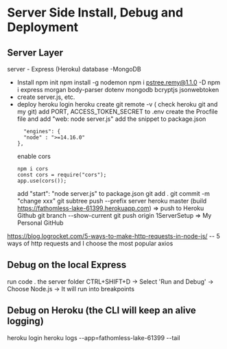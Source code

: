 # Server Side Install, Debug and Deployment

## Server Layer
server - Express (Heroku) 
database -MongoDB
- Install
  npm init
    npm install -g nodemon 
    npm i pstree.remy@1.1.0 -D
    npm i express morgan body-parser dotenv mongodb bcryptjs jsonwebtoken
- create server.js, etc.
- deploy
  heroku login
  heroku create
  git remote -v ( check heroku git and my git)
  add PORT, ACCESS_TOKEN_SECRET to .env 
  create the Procfile file and add "web: node server.js"
  add the snippet to package.json
  ```dotnetcli
    "engines": {
    "node" : ">=14.16.0"
  },
  ```
  enable cors
  ```dotnetcli
  npm i cors
  const cors = require("cors");
  app.use(cors());
  ```
  add "start": "node server.js" to package.json
  git add .
  git commit -m "change xxx"
  git subtree push --prefix server heroku master (build https://fathomless-lake-61399.herokuapp.com) => push to Heroku Github
  git branch --show-current
  git push origin 1ServerSetup => My Personal GitHub


https://blog.logrocket.com/5-ways-to-make-http-requests-in-node-js/
-- 5 ways of http requests and I choose the most popular axios

## Debug on the local Express
  run code . the server folder
  CTRL+SHIFT+D -> Select 'Run and Debug' -> Choose Node.js -> It will run into breakpoints

## Debug on Heroku (the CLI will keep an alive logging)
  heroku login
  heroku logs --app=fathomless-lake-61399 --tail

